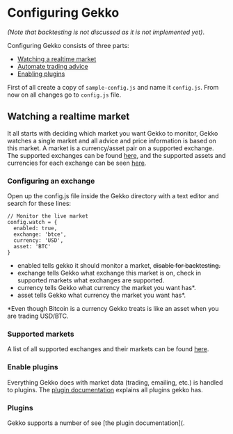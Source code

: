 # Configuring Gekko

*(Note that backtesting is not discussed as it is not implemented yet)*.

Configuring Gekko consists of three parts: 

- [Watching a realtime market](#watching-a-realtime-market)
- [Automate trading advice](#automate-trading-advice)
- [Enabling plugins](#enabling-plugins)

First of all create a copy of `sample-config.js` and name it `config.js`. From now on all changes go to `config.js` file.

## Watching a realtime market

It all starts with deciding which market you want Gekko to monitor, Gekko watches a single market and all advice and price information is based on this market. A market is a currency/asset pair on a supported exchange. The supported exchanges can be found [here](./supported_exchanged.md), and the supported assets and currencies for each exchange can be seen [here](https://github.com/askmike/gekko/blob/stable/exchanges.js).

### Configuring an exchange

Open up the config.js file inside the Gekko directory with a text editor and search for these lines:

    // Monitor the live market
    config.watch = {
      enabled: true,
      exchange: 'btce',
      currency: 'USD',
      asset: 'BTC'
    }

- enabled tells gekko it should monitor a market, ~~disable for backtesting.~~
- exchange tells Gekko what exchange this market is on, check in supported markets what exchanges are supported.
- currency tells Gekko what currency the market you want has*.
- asset tells Gekko what currency the market you want has*.

*Even though Bitcoin is a currency Gekko treats is like an asset when you are trading USD/BTC.

### Supported markets

A list of all supported exchanges and their markets can be found [here](https://github.com/askmike/gekko/blob/stable/exchanges.js). 

### Enable plugins

Everything Gekko does with market data (trading, emailing, etc.) is handled to plugins. The [plugin documentation](https://github.com/askmike/gekko/blob/stable/docs/Plugins.md) explains all plugins gekko has.

### Plugins

Gekko supports a number of see [the plugin documentation](.